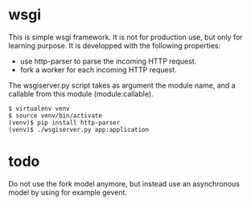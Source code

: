 # wsgi
This is simple wsgi framework. It is not for production use, but only for
learning purpose. It is developped with the following properties:
* use http-parser to parse the incoming HTTP request.
* fork a worker for each incoming HTTP request.

The wsgiserver.py script takes as argument the module name, and a callable
from this module (module:callable).

```
$ virtualenv venv
$ source venv/bin/activate
(venv)$ pip install http-parser
(venv)$ ./wsgiserver.py app:application
```

# todo

Do not use the fork model anymore, but instead use an asynchronous
model by using for example gevent.
